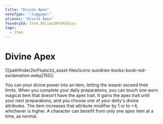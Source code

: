 ```yaml
---
title: "Divine Apex"
noteType: ":luggage:"
aliases: "Divine Apex"
foundryId: Item.8kLiwLDNfdFGSCyu
tags:
  - Item
---
```


# Divine Apex
![[pathfinder2e/Feats/zz_asset-files/icons-sundries-books-book-red-exclamation.webp|150]]

You can pour divine power into an item, letting the wearer exceed their limits. When you complete your daily preparations, you can touch one worn magical item that doesn't have the apex trait. It gains the apex trait until your next preparations, and you choose one of your deity's divine attributes. The item increases that attribute modifier by 1 or to +4, whichever is higher. A character can benefit from only one apex item at a time, as normal.
